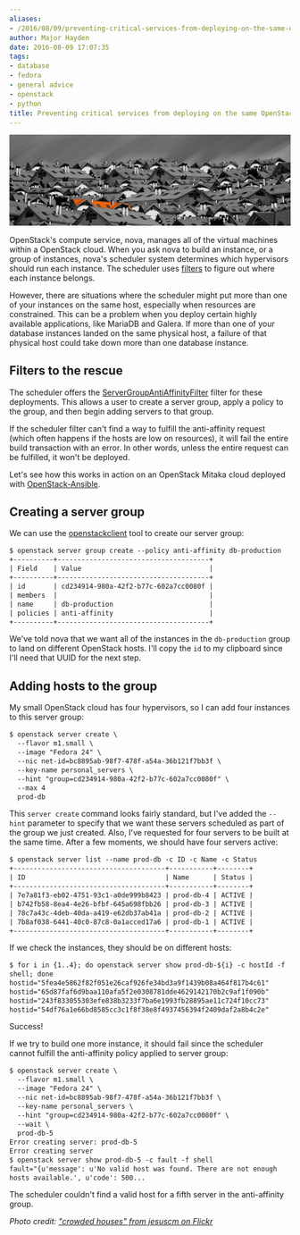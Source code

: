 ```yaml
---
aliases:
- /2016/08/09/preventing-critical-services-from-deploying-on-the-same-openstack-host/
author: Major Hayden
date: 2016-08-09 17:07:35
tags:
- database
- fedora
- general advice
- openstack
- python
title: Preventing critical services from deploying on the same OpenStack host
---
```


![1]

OpenStack's compute service, nova, manages all of the virtual machines within a OpenStack cloud. When you ask nova to build an instance, or a group of instances, nova's scheduler system determines which hypervisors should run each instance. The scheduler uses [filters][2] to figure out where each instance belongs.

However, there are situations where the scheduler might put more than one of your instances on the same host, especially when resources are constrained. This can be a problem when you deploy certain highly available applications, like MariaDB and Galera. If more than one of your database instances landed on the same physical host, a failure of that physical host could take down more than one database instance.

## Filters to the rescue

The scheduler offers the [ServerGroupAntiAffinityFilter][3] filter for these deployments. This allows a user to create a server group, apply a policy to the group, and then begin adding servers to that group.

If the scheduler filter can't find a way to fulfill the anti-affinity request (which often happens if the hosts are low on resources), it will fail the entire build transaction with an error. In other words, unless the entire request can be fulfilled, it won't be deployed.

Let's see how this works in action on an OpenStack Mitaka cloud deployed with [OpenStack-Ansible][4].

## Creating a server group

We can use the [openstackclient][5] tool to create our server group:

```
$ openstack server group create --policy anti-affinity db-production
+----------+--------------------------------------+
| Field    | Value                                |
+----------+--------------------------------------+
| id       | cd234914-980a-42f2-b77c-602a7cc0080f |
| members  |                                      |
| name     | db-production                        |
| policies | anti-affinity                        |
+----------+--------------------------------------+
```


We've told nova that we want all of the instances in the `db-production` group to land on different OpenStack hosts. I'll copy the `id` to my clipboard since I'll need that UUID for the next step.

## Adding hosts to the group

My small OpenStack cloud has four hypervisors, so I can add four instances to this server group:

```
$ openstack server create \
  --flavor m1.small \
  --image "Fedora 24" \
  --nic net-id=bc8895ab-98f7-478f-a54a-36b121f7bb3f \
  --key-name personal_servers \
  --hint "group=cd234914-980a-42f2-b77c-602a7cc0080f" \
  --max 4
  prod-db
```


This `server create` command looks fairly standard, but I've added the `--hint` parameter to specify that we want these servers scheduled as part of the group we just created. Also, I've requested for four servers to be built at the same time. After a few moments, we should have four servers active:

```
$ openstack server list --name prod-db -c ID -c Name -c Status
+--------------------------------------+-----------+--------+
| ID                                   | Name      | Status |
+--------------------------------------+-----------+--------+
| 7e7a81f3-eb02-4751-93c1-a0de999b8423 | prod-db-4 | ACTIVE |
| b742fb58-8ea4-4e26-bfbf-645a698fbb26 | prod-db-3 | ACTIVE |
| 78c7a43c-4deb-40da-a419-e62db37ab41a | prod-db-2 | ACTIVE |
| 7b8af038-6441-40c0-87c8-0a1acced17a6 | prod-db-1 | ACTIVE |
+--------------------------------------+-----------+--------+
```


If we check the instances, they should be on different hosts:

```
$ for i in {1..4}; do openstack server show prod-db-${i} -c hostId -f shell; done
hostid="5fea4e5862f82f051e26caf926fe34bd3a9f1439b08a464f817b4c61"
hostid="65d87faf6d9baa110afa5f2e0308781dde4629142170b2c9af1f090b"
hostid="243f833055303efe838b3233f7ba6e1993fb28895ae11c724f10cc73"
hostid="54df76a1e66bd8585cc3c1f8f38e8f4937456394f2409daf2a8b4c2e"
```


Success!

If we try to build one more instance, it should fail since the scheduler cannot fulfill the anti-affinity policy applied to server group:

```
$ openstack server create \
  --flavor m1.small \
  --image "Fedora 24" \
  --nic net-id=bc8895ab-98f7-478f-a54a-36b121f7bb3f \
  --key-name personal_servers \
  --hint "group=cd234914-980a-42f2-b77c-602a7cc0080f" \
  --wait \
  prod-db-5
Error creating server: prod-db-5
Error creating server
$ openstack server show prod-db-5 -c fault -f shell
fault="{u'message': u'No valid host was found. There are not enough hosts available.', u'code': 500...
```


The scheduler couldn't find a valid host for a fifth server in the anti-affinity group.

_Photo credit: ["crowded houses" from jesuscm on Flickr][6]_

 [1]: /wp-content/uploads/2016/08/6312423035_2c53fe78e7_b-e1470762211193.jpg
 [2]: http://docs.openstack.org/mitaka/config-reference/compute/scheduler.html#filters
 [3]: http://docs.openstack.org/mitaka/config-reference/compute/scheduler.html#servergroupantiaffinityfilter
 [4]: http://docs.openstack.org/developer/openstack-ansible/
 [5]: http://docs.openstack.org/user-guide/common/cli-install-openstack-command-line-clients.html
 [6]: https://flic.kr/p/aBNPrV